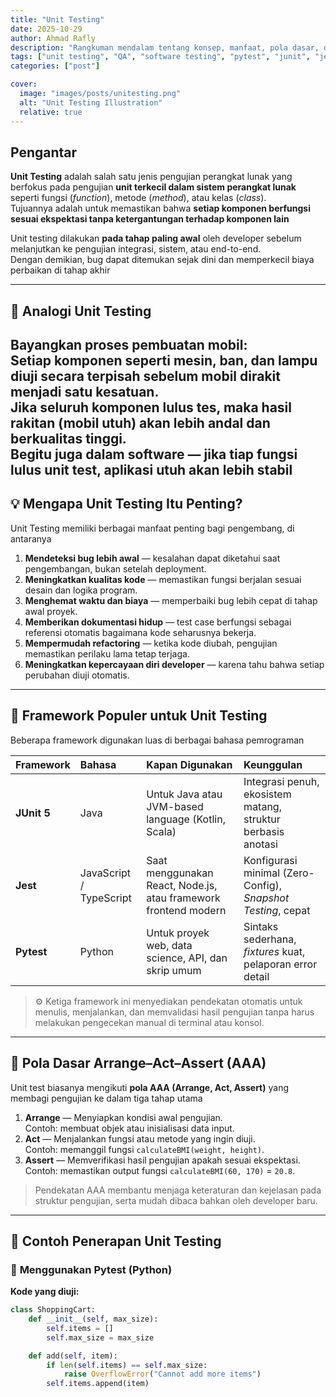 ```yaml
---
title: "Unit Testing"
date: 2025-10-29
author: Ahmad Rafly
description: "Rangkuman mendalam tentang konsep, manfaat, pola dasar, dan penerapan Unit Testing menggunakan framework populer seperti Pytest, JUnit, dan Jest."
tags: ["unit testing", "QA", "software testing", "pytest", "junit", "jest"]
categories: ["post"]

cover:
  image: "images/posts/unitesting.png"
  alt: "Unit Testing Illustration"
  relative: true
---
```


## Pengantar
**Unit Testing** adalah salah satu jenis pengujian perangkat lunak yang berfokus pada pengujian **unit terkecil dalam sistem perangkat lunak** seperti fungsi (*function*), metode (*method*), atau kelas (*class*).  
Tujuannya adalah untuk memastikan bahwa **setiap komponen berfungsi sesuai ekspektasi tanpa ketergantungan terhadap komponen lain**

Unit testing dilakukan **pada tahap paling awal** oleh developer sebelum melanjutkan ke pengujian integrasi, sistem, atau end-to-end.  
Dengan demikian, bug dapat ditemukan sejak dini dan memperkecil biaya perbaikan di tahap akhir

---

## 🎯 Analogi Unit Testing
Bayangkan proses pembuatan mobil:  
Setiap **komponen seperti mesin, ban, dan lampu diuji secara terpisah** sebelum mobil dirakit menjadi satu kesatuan.  
Jika seluruh komponen lulus tes, maka hasil rakitan (mobil utuh) akan lebih andal dan berkualitas tinggi.  
Begitu juga dalam software — **jika tiap fungsi lulus unit test, aplikasi utuh akan lebih stabil**
---

## 💡 Mengapa Unit Testing Itu Penting?
Unit Testing memiliki berbagai manfaat penting bagi pengembang, di antaranya

1. **Mendeteksi bug lebih awal** — kesalahan dapat diketahui saat pengembangan, bukan setelah deployment.  
2. **Meningkatkan kualitas kode** — memastikan fungsi berjalan sesuai desain dan logika program.  
3. **Menghemat waktu dan biaya** — memperbaiki bug lebih cepat di tahap awal proyek.  
4. **Memberikan dokumentasi hidup** — test case berfungsi sebagai referensi otomatis bagaimana kode seharusnya bekerja.  
5. **Mempermudah refactoring** — ketika kode diubah, pengujian memastikan perilaku lama tetap terjaga.  
6. **Meningkatkan kepercayaan diri developer** — karena tahu bahwa setiap perubahan diuji otomatis.

---

## 🧩 Framework Populer untuk Unit Testing
Beberapa framework digunakan luas di berbagai bahasa pemrograman

| Framework | Bahasa | Kapan Digunakan | Keunggulan |
|:-----------|:--------|:----------------|:-------------|
| **JUnit 5** | Java | Untuk Java atau JVM-based language (Kotlin, Scala) | Integrasi penuh, ekosistem matang, struktur berbasis anotasi |
| **Jest** | JavaScript / TypeScript | Saat menggunakan React, Node.js, atau framework frontend modern | Konfigurasi minimal (Zero-Config), *Snapshot Testing*, cepat |
| **Pytest** | Python | Untuk proyek web, data science, API, dan skrip umum | Sintaks sederhana, *fixtures* kuat, pelaporan error detail |

> ⚙️ Ketiga framework ini menyediakan pendekatan otomatis untuk menulis, menjalankan, dan memvalidasi hasil pengujian tanpa harus melakukan pengecekan manual di terminal atau konsol.

---

## 🧠 Pola Dasar Arrange–Act–Assert (AAA)
Unit test biasanya mengikuti **pola AAA (Arrange, Act, Assert)** yang membagi pengujian ke dalam tiga tahap utama
1. **Arrange** — Menyiapkan kondisi awal pengujian.  
   Contoh: membuat objek atau inisialisasi data input.  
2. **Act** — Menjalankan fungsi atau metode yang ingin diuji.  
   Contoh: memanggil fungsi `calculateBMI(weight, height)`.  
3. **Assert** — Memverifikasi hasil pengujian apakah sesuai ekspektasi.  
   Contoh: memastikan output fungsi `calculateBMI(60, 170)` = `20.8`.

> Pendekatan AAA membantu menjaga keteraturan dan kejelasan pada struktur pengujian, serta mudah dibaca bahkan oleh developer baru.

---

## 🧮 Contoh Penerapan Unit Testing

### 🔹 **Menggunakan Pytest (Python)**
**Kode yang diuji:**
```python
class ShoppingCart:
    def __init__(self, max_size):
        self.items = []
        self.max_size = max_size

    def add(self, item):
        if len(self.items) == self.max_size:
            raise OverflowError("Cannot add more items")
        self.items.append(item)
